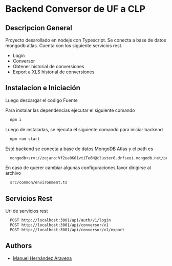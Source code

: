 # Backend Conversor de UF a CLP

## Descripcion General

Proyecto desarollado en nodejs con Typescript.
Se conecta a base de datos mongodb atlas.
Cuenta con los siguiente servicios rest.

- Login
- Conversor
- Obtener historial de conversiones
- Export a XLS historial de conversiones

## Instalacion e Iniciación

Luego descargar el codigo Fuente

Para instalar las dependencias ejecutar el siguiente comando

```bash
  npm i
```

Luego de instaladas, se ejecuta el siguiente comando para iniciar backend

```bash
  npm run start
```

Esté backend se conecta a base de datos MongoDB Atlas y el path es

```bash
  mongodb+srv://zejano:Vf2ua0K01vtiTe6N@cluster0.drfseoi.mongodb.net/prueba
```

En caso de querer cambiar algunas configuraciones favor dirigirse al archivo

```bash
  src/common/environment.ts
```

## Servicios Rest

Url de servicios rest

```bash
  POST http://localhost:3001/api/auth/v1/login
  POST http://localhost:3001/api/conversor/v1
  POST http://localhost:3001/api/conversor/v1/export
```

## Authors

- [Manuel Hernández Aravena](https://github.com/zefrox)
